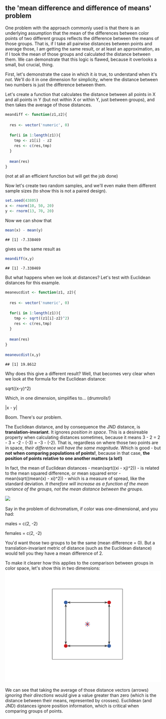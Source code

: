 the 'mean difference and difference of means' problem
-----------------------------------------------------

One problem with the approach commonly used is that there is an underlying assumption that the mean of the differences between color points of two different groups reflects the difference between the means of those groups. That is, if I take all pairwise distances between points and average those, I am getting the same result, or at least an approximation, as if I took the mean of those groups and calculated the distance between them. We can demonstrate that this logic is flawed, because it overlooks a small, but crucial, thing.

First, let's demonstrate the case in which it *is* true, to understand when it's *not*. We'll do it in one dimension for simplicity, where the distance between two numbers is just the difference between them.

Let's create a function that calculates the distance between all points in X and all points in Y (but not within X or within Y, just between groups), and then takes the average of those distances.

``` r
meandiff <- function(z1,z2){
  
  res <- vector('numeric', 0)
  
  for(i in 1:length(z1)){
    tmp <- z1[i] - z2
    res <- c(res,tmp)
  }
  
  mean(res)
}
```

(not at all an efficient function but will get the job done)

Now let's create two random samples, and we'll even make them different sample sizes (to show this is not a paired design).

``` r
set.seed(43805)
x <- rnorm(10, 50, 20)
y <- rnorm(13, 70, 20)
```

Now we can show that

``` r
mean(x) - mean(y)
```

    ## [1] -7.338469

gives us the same result as

``` r
meandiff(x,y)
```

    ## [1] -7.338469

But what happens when we look at distances? Let's test with Euclidean distances for this example.

``` r
meaneucdist <- function(z1, z2){
    
  res <- vector('numeric', 0)
  
  for(i in 1:length(z1)){
    tmp <- sqrt((z1[i]-z2)^2)
    res <- c(res,tmp)
  }
  
  mean(res)
}

meaneucdist(x,y)
```

    ## [1] 19.8612

Why does this give a different result? Well, that becomes very clear when we look at the formula for the Euclidean distance:

sqrt((x-y)^2)

Which, in one dimension, simplifies to... (drumrolls!)

|x - y|

Boom. There's our problem.

The Euclidean distance, and by consequence the JND distance, is **translation-invariant**. It ignores *position in space*. This is a desireable property when calculating distances sometimes, because it means 3 - 2 = 2 - 3 = -2 - (-3) = -3 - (-2). That is, regardless on where those two points are in space, *their difference will have the same magnitude*. Which is good - but **not when comparing populations of points!**, because in that case, **the position of points relative to one another matters (a lot!)**

In fact, the mean of Euclidean distances - mean(sqrt((xi - xj)^2)) - is related to the mean squared difference, or mean squared error - mean(sqrt((mean(x) - xi)^2)) - which is a measure of spread, like the standard deviation. *It therefore will increase as a function of the mean variance of the groups, not the mean distance between the groups*.

<img src="http://i.giphy.com/i6TQUuiT5hjSU.gif" width="250">

Say in the problem of dichromatism, if color was one-dimensional, and you had:

males = c(2, -2)

females = c(2, -2)

You'd want those two groups to be the same (mean difference = 0). But a translation-invariant metric of distance (such as the Euclidean distance) would tell you they have a mean difference of 2.

To make it clearer how this applies to the comparison between groups in color space, let's show this in two dimensions: ![](output/figures/meandiffunnamed-chunk-6-1.png)

We can see that taking the average of those distance vectors (arrows) *ignoring their directions* would give a value greater than zero (which is the distance between their means, represented by crosses). Euclidean (and JND) distances ignore position information, which is critical when comparing groups of points.
